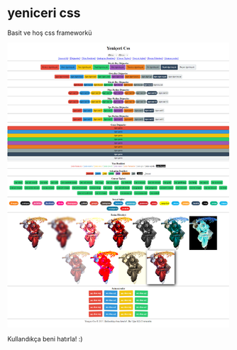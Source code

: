 # yeniceri css
Basit ve hoş css frameworkü

<a href="https://github.com/ugurkilci/yeniceri/blob/master/yeniceri-css.png?raw=true" title="yeniceri css"><img src="https://github.com/ugurkilci/yeniceri/blob/master/yeniceri-css.png?raw=true" width="500px"></a>

Kullandıkça beni hatırla! :)
